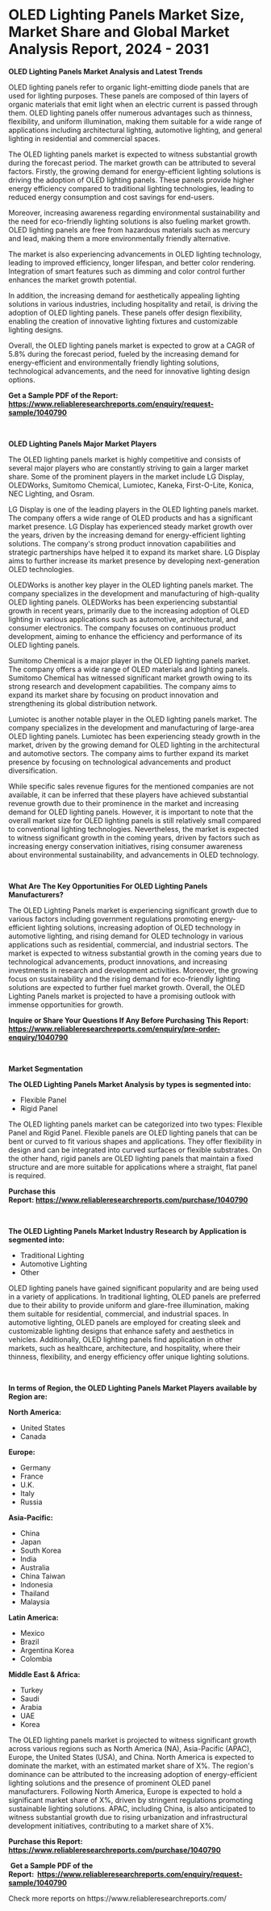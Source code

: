 <p><h1>OLED Lighting Panels Market Size, Market Share and Global Market Analysis Report, 2024 - 2031</h1></p><p><strong>OLED Lighting Panels Market Analysis and Latest Trends</strong></p>
<p><p>OLED lighting panels refer to organic light-emitting diode panels that are used for lighting purposes. These panels are composed of thin layers of organic materials that emit light when an electric current is passed through them. OLED lighting panels offer numerous advantages such as thinness, flexibility, and uniform illumination, making them suitable for a wide range of applications including architectural lighting, automotive lighting, and general lighting in residential and commercial spaces.</p><p>The OLED lighting panels market is expected to witness substantial growth during the forecast period. The market growth can be attributed to several factors. Firstly, the growing demand for energy-efficient lighting solutions is driving the adoption of OLED lighting panels. These panels provide higher energy efficiency compared to traditional lighting technologies, leading to reduced energy consumption and cost savings for end-users.</p><p>Moreover, increasing awareness regarding environmental sustainability and the need for eco-friendly lighting solutions is also fueling market growth. OLED lighting panels are free from hazardous materials such as mercury and lead, making them a more environmentally friendly alternative.</p><p>The market is also experiencing advancements in OLED lighting technology, leading to improved efficiency, longer lifespan, and better color rendering. Integration of smart features such as dimming and color control further enhances the market growth potential.</p><p>In addition, the increasing demand for aesthetically appealing lighting solutions in various industries, including hospitality and retail, is driving the adoption of OLED lighting panels. These panels offer design flexibility, enabling the creation of innovative lighting fixtures and customizable lighting designs.</p><p>Overall, the OLED lighting panels market is expected to grow at a CAGR of 5.8% during the forecast period, fueled by the increasing demand for energy-efficient and environmentally friendly lighting solutions, technological advancements, and the need for innovative lighting design options.</p></p>
<p><strong>Get a Sample PDF of the Report:&nbsp; <a href="https://www.reliableresearchreports.com/enquiry/request-sample/1040790">https://www.reliableresearchreports.com/enquiry/request-sample/1040790</a></strong></p>
<p>&nbsp;</p>
<p><strong>OLED Lighting Panels Major Market Players</strong></p>
<p><p>The OLED lighting panels market is highly competitive and consists of several major players who are constantly striving to gain a larger market share. Some of the prominent players in the market include LG Display, OLEDWorks, Sumitomo Chemical, Lumiotec, Kaneka, First-O-Lite, Konica, NEC Lighting, and Osram.</p><p>LG Display is one of the leading players in the OLED lighting panels market. The company offers a wide range of OLED products and has a significant market presence. LG Display has experienced steady market growth over the years, driven by the increasing demand for energy-efficient lighting solutions. The company's strong product innovation capabilities and strategic partnerships have helped it to expand its market share. LG Display aims to further increase its market presence by developing next-generation OLED technologies.</p><p>OLEDWorks is another key player in the OLED lighting panels market. The company specializes in the development and manufacturing of high-quality OLED lighting panels. OLEDWorks has been experiencing substantial growth in recent years, primarily due to the increasing adoption of OLED lighting in various applications such as automotive, architectural, and consumer electronics. The company focuses on continuous product development, aiming to enhance the efficiency and performance of its OLED lighting panels.</p><p>Sumitomo Chemical is a major player in the OLED lighting panels market. The company offers a wide range of OLED materials and lighting panels. Sumitomo Chemical has witnessed significant market growth owing to its strong research and development capabilities. The company aims to expand its market share by focusing on product innovation and strengthening its global distribution network.</p><p>Lumiotec is another notable player in the OLED lighting panels market. The company specializes in the development and manufacturing of large-area OLED lighting panels. Lumiotec has been experiencing steady growth in the market, driven by the growing demand for OLED lighting in the architectural and automotive sectors. The company aims to further expand its market presence by focusing on technological advancements and product diversification.</p><p>While specific sales revenue figures for the mentioned companies are not available, it can be inferred that these players have achieved substantial revenue growth due to their prominence in the market and increasing demand for OLED lighting panels. However, it is important to note that the overall market size for OLED lighting panels is still relatively small compared to conventional lighting technologies. Nevertheless, the market is expected to witness significant growth in the coming years, driven by factors such as increasing energy conservation initiatives, rising consumer awareness about environmental sustainability, and advancements in OLED technology.</p></p>
<p>&nbsp;</p>
<p><strong>What Are The Key Opportunities For OLED Lighting Panels Manufacturers?</strong></p>
<p><p>The OLED Lighting Panels market is experiencing significant growth due to various factors including government regulations promoting energy-efficient lighting solutions, increasing adoption of OLED technology in automotive lighting, and rising demand for OLED technology in various applications such as residential, commercial, and industrial sectors. The market is expected to witness substantial growth in the coming years due to technological advancements, product innovations, and increasing investments in research and development activities. Moreover, the growing focus on sustainability and the rising demand for eco-friendly lighting solutions are expected to further fuel market growth. Overall, the OLED Lighting Panels market is projected to have a promising outlook with immense opportunities for growth.</p></p>
<p><strong>Inquire or Share Your Questions If Any Before Purchasing This Report: <a href="https://www.reliableresearchreports.com/enquiry/pre-order-enquiry/1040790">https://www.reliableresearchreports.com/enquiry/pre-order-enquiry/1040790</a></strong></p>
<p>&nbsp;</p>
<p><strong>Market Segmentation</strong></p>
<p><strong>The OLED Lighting Panels Market Analysis by types is segmented into:</strong></p>
<p><ul><li>Flexible Panel</li><li>Rigid Panel</li></ul></p>
<p><p>The OLED lighting panels market can be categorized into two types: Flexible Panel and Rigid Panel. Flexible panels are OLED lighting panels that can be bent or curved to fit various shapes and applications. They offer flexibility in design and can be integrated into curved surfaces or flexible substrates. On the other hand, rigid panels are OLED lighting panels that maintain a fixed structure and are more suitable for applications where a straight, flat panel is required.</p></p>
<p><strong>Purchase this Report:&nbsp;<a href="https://www.reliableresearchreports.com/purchase/1040790">https://www.reliableresearchreports.com/purchase/1040790</a></strong></p>
<p>&nbsp;</p>
<p><strong>The OLED Lighting Panels Market Industry Research by Application is segmented into:</strong></p>
<p><ul><li>Traditional Lighting</li><li>Automotive Lighting</li><li>Other</li></ul></p>
<p><p>OLED lighting panels have gained significant popularity and are being used in a variety of applications. In traditional lighting, OLED panels are preferred due to their ability to provide uniform and glare-free illumination, making them suitable for residential, commercial, and industrial spaces. In automotive lighting, OLED panels are employed for creating sleek and customizable lighting designs that enhance safety and aesthetics in vehicles. Additionally, OLED lighting panels find application in other markets, such as healthcare, architecture, and hospitality, where their thinness, flexibility, and energy efficiency offer unique lighting solutions.</p></p>
<p>&nbsp;</p>
<p><strong>In terms of Region, the OLED Lighting Panels Market Players available by Region are:</strong></p>
<p>
    <p> <strong> North America: </strong>
        <ul>
            <li>United States</li>
            <li>Canada</li>
        </ul>
        </p> 
    <p> <strong> Europe: </strong>
        <ul>
            <li>Germany</li>
            <li>France</li>
            <li>U.K.</li>
            <li>Italy</li>
            <li>Russia</li>
        </ul>
        </p> 
    <p> <strong> Asia-Pacific: </strong>
        <ul>
            <li>China</li>
            <li>Japan</li>
            <li>South Korea</li>
            <li>India</li>
            <li>Australia</li>
            <li>China Taiwan</li>
            <li>Indonesia</li>
            <li>Thailand</li>
            <li>Malaysia</li>
        </ul>
        </p> 
    <p> <strong> Latin America: </strong>
        <ul>
            <li>Mexico</li>
            <li>Brazil</li>
            <li>Argentina Korea</li>
            <li>Colombia</li>
        </ul>
        </p> 
    <p> <strong> Middle East & Africa: </strong>
        <ul>
            <li>Turkey</li>
            <li>Saudi</li>
            <li>Arabia</li>
            <li>UAE</li>
            <li>Korea</li>
        </ul>
    </p>
    </p>
<p><p>The OLED lighting panels market is projected to witness significant growth across various regions such as North America (NA), Asia-Pacific (APAC), Europe, the United States (USA), and China. North America is expected to dominate the market, with an estimated market share of X%. The region's dominance can be attributed to the increasing adoption of energy-efficient lighting solutions and the presence of prominent OLED panel manufacturers. Following North America, Europe is expected to hold a significant market share of X%, driven by stringent regulations promoting sustainable lighting solutions. APAC, including China, is also anticipated to witness substantial growth due to rising urbanization and infrastructural development initiatives, contributing to a market share of X%.</p></p>
<p><strong>Purchase this Report: <a href="https://www.reliableresearchreports.com/purchase/1040790">https://www.reliableresearchreports.com/purchase/1040790</a></strong></p>
<p>&nbsp;<strong>Get a Sample PDF of the Report:&nbsp;&nbsp;<a href="https://www.reliableresearchreports.com/enquiry/request-sample/1040790">https://www.reliableresearchreports.com/enquiry/request-sample/1040790</a></strong></p>
<p><strong></strong></p>
<p>Check more reports on https://www.reliableresearchreports.com/</p>